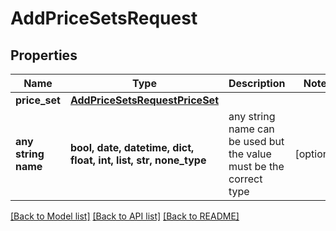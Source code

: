 # AddPriceSetsRequest


## Properties
Name | Type | Description | Notes
------------ | ------------- | ------------- | -------------
**price_set** | [**AddPriceSetsRequestPriceSet**](AddPriceSetsRequestPriceSet.md) |  | 
**any string name** | **bool, date, datetime, dict, float, int, list, str, none_type** | any string name can be used but the value must be the correct type | [optional]

[[Back to Model list]](../README.md#documentation-for-models) [[Back to API list]](../README.md#documentation-for-api-endpoints) [[Back to README]](../README.md)


